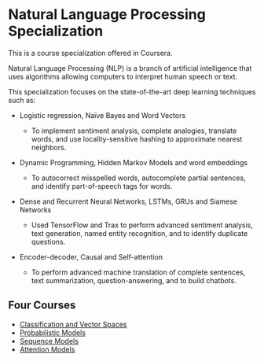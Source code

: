 # Natural Language Processing Specialization

This is a course specialization offered in Coursera. 

Natural Language Processing (NLP) is a branch of artificial intelligence that uses algorithms allowing computers to interpret human speech or text. 

This specialization focuses on the state-of-the-art deep learning techniques such as:

* Logistic regression, Naïve Bayes and Word Vectors
  * To implement sentiment analysis, complete analogies, translate words, and use locality-sensitive hashing to approximate nearest neighbors.

* Dynamic Programming, Hidden Markov Models and word embeddings
  * To autocorrect misspelled words, autocomplete partial sentences, and identify part-of-speech tags for words.

* Dense and Recurrent Neural Networks, LSTMs, GRUs and Siamese Networks
  * Used TensorFlow and Trax to perform advanced sentiment analysis, text generation, named entity recognition, and to identify duplicate questions. 

* Encoder-decoder, Causal and Self-attention
  * To perform advanced machine translation of complete sentences, text summarization, question-answering, and to build chatbots. 

## Four Courses

* [Classification and Vector Spaces](https://github.com/ojudz08/Coursera-Natural-Language-Processing/tree/main/Classification%20and%20Vector%20Spaces)
* [Probabilistic Models](https://github.com/ojudz08/Coursera-Natural-Language-Processing/tree/main/Probabilistic%20Models)
* [Sequence Models](https://github.com/ojudz08/Coursera-Natural-Language-Processing/tree/main/Sequence%20Models)
* [Attention Models](https://github.com/ojudz08/Coursera-Natural-Language-Processing/tree/main/Attention%20Models)